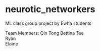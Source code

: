 # neurotic_networkers
ML class group project by Ewha students


Team Members:
Qin Tong Bettina Tee  
Ryan  
Eloïne  